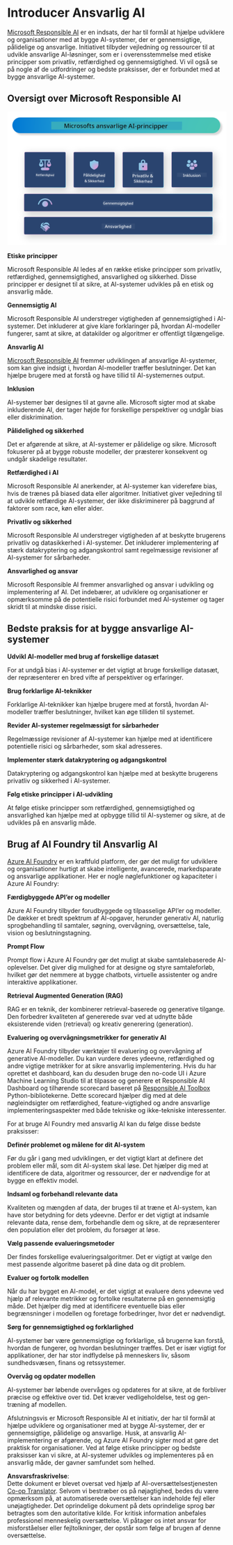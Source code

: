 <!--
CO_OP_TRANSLATOR_METADATA:
{
  "original_hash": "805b96b20152936d8f4c587d90d6e06e",
  "translation_date": "2025-07-16T22:54:06+00:00",
  "source_file": "md/01.Introduction/05/ResponsibleAI.md",
  "language_code": "da"
}
-->
# **Introducer Ansvarlig AI**

[Microsoft Responsible AI](https://www.microsoft.com/ai/responsible-ai?WT.mc_id=aiml-138114-kinfeylo) er en indsats, der har til formål at hjælpe udviklere og organisationer med at bygge AI-systemer, der er gennemsigtige, pålidelige og ansvarlige. Initiativet tilbyder vejledning og ressourcer til at udvikle ansvarlige AI-løsninger, som er i overensstemmelse med etiske principper som privatliv, retfærdighed og gennemsigtighed. Vi vil også se på nogle af de udfordringer og bedste praksisser, der er forbundet med at bygge ansvarlige AI-systemer.

## Oversigt over Microsoft Responsible AI

![RAIPrinciples](../../../../../translated_images/RAIPrinciples.bf9c9bc6ca160d336830630939a5130a22b3f9e1f633773562f83fed08a50520.da.png)

**Etiske principper**

Microsoft Responsible AI ledes af en række etiske principper som privatliv, retfærdighed, gennemsigtighed, ansvarlighed og sikkerhed. Disse principper er designet til at sikre, at AI-systemer udvikles på en etisk og ansvarlig måde.

**Gennemsigtig AI**

Microsoft Responsible AI understreger vigtigheden af gennemsigtighed i AI-systemer. Det inkluderer at give klare forklaringer på, hvordan AI-modeller fungerer, samt at sikre, at datakilder og algoritmer er offentligt tilgængelige.

**Ansvarlig AI**

[Microsoft Responsible AI](https://www.microsoft.com/ai/responsible-ai?WT.mc_id=aiml-138114-kinfeylo) fremmer udviklingen af ansvarlige AI-systemer, som kan give indsigt i, hvordan AI-modeller træffer beslutninger. Det kan hjælpe brugere med at forstå og have tillid til AI-systemernes output.

**Inklusion**

AI-systemer bør designes til at gavne alle. Microsoft sigter mod at skabe inkluderende AI, der tager højde for forskellige perspektiver og undgår bias eller diskrimination.

**Pålidelighed og sikkerhed**

Det er afgørende at sikre, at AI-systemer er pålidelige og sikre. Microsoft fokuserer på at bygge robuste modeller, der præsterer konsekvent og undgår skadelige resultater.

**Retfærdighed i AI**

Microsoft Responsible AI anerkender, at AI-systemer kan videreføre bias, hvis de trænes på biased data eller algoritmer. Initiativet giver vejledning til at udvikle retfærdige AI-systemer, der ikke diskriminerer på baggrund af faktorer som race, køn eller alder.

**Privatliv og sikkerhed**

Microsoft Responsible AI understreger vigtigheden af at beskytte brugerens privatliv og datasikkerhed i AI-systemer. Det inkluderer implementering af stærk datakryptering og adgangskontrol samt regelmæssige revisioner af AI-systemer for sårbarheder.

**Ansvarlighed og ansvar**

Microsoft Responsible AI fremmer ansvarlighed og ansvar i udvikling og implementering af AI. Det indebærer, at udviklere og organisationer er opmærksomme på de potentielle risici forbundet med AI-systemer og tager skridt til at mindske disse risici.

## Bedste praksis for at bygge ansvarlige AI-systemer

**Udvikl AI-modeller med brug af forskellige datasæt**

For at undgå bias i AI-systemer er det vigtigt at bruge forskellige datasæt, der repræsenterer en bred vifte af perspektiver og erfaringer.

**Brug forklarlige AI-teknikker**

Forklarlige AI-teknikker kan hjælpe brugere med at forstå, hvordan AI-modeller træffer beslutninger, hvilket kan øge tilliden til systemet.

**Revider AI-systemer regelmæssigt for sårbarheder**

Regelmæssige revisioner af AI-systemer kan hjælpe med at identificere potentielle risici og sårbarheder, som skal adresseres.

**Implementer stærk datakryptering og adgangskontrol**

Datakryptering og adgangskontrol kan hjælpe med at beskytte brugerens privatliv og sikkerhed i AI-systemer.

**Følg etiske principper i AI-udvikling**

At følge etiske principper som retfærdighed, gennemsigtighed og ansvarlighed kan hjælpe med at opbygge tillid til AI-systemer og sikre, at de udvikles på en ansvarlig måde.

## Brug af AI Foundry til Ansvarlig AI

[Azure AI Foundry](https://ai.azure.com?WT.mc_id=aiml-138114-kinfeylo) er en kraftfuld platform, der gør det muligt for udviklere og organisationer hurtigt at skabe intelligente, avancerede, markedsparate og ansvarlige applikationer. Her er nogle nøglefunktioner og kapaciteter i Azure AI Foundry:

**Færdigbyggede API’er og modeller**

Azure AI Foundry tilbyder forudbyggede og tilpasselige API’er og modeller. De dækker et bredt spektrum af AI-opgaver, herunder generativ AI, naturlig sprogbehandling til samtaler, søgning, overvågning, oversættelse, tale, vision og beslutningstagning.

**Prompt Flow**

Prompt flow i Azure AI Foundry gør det muligt at skabe samtalebaserede AI-oplevelser. Det giver dig mulighed for at designe og styre samtaleforløb, hvilket gør det nemmere at bygge chatbots, virtuelle assistenter og andre interaktive applikationer.

**Retrieval Augmented Generation (RAG)**

RAG er en teknik, der kombinerer retrieval-baserede og generative tilgange. Den forbedrer kvaliteten af genererede svar ved at udnytte både eksisterende viden (retrieval) og kreativ generering (generation).

**Evaluering og overvågningsmetrikker for generativ AI**

Azure AI Foundry tilbyder værktøjer til evaluering og overvågning af generative AI-modeller. Du kan vurdere deres ydeevne, retfærdighed og andre vigtige metrikker for at sikre ansvarlig implementering. Hvis du har oprettet et dashboard, kan du desuden bruge den no-code UI i Azure Machine Learning Studio til at tilpasse og generere et Responsible AI Dashboard og tilhørende scorecard baseret på [Responsible AI Toolbox](https://responsibleaitoolbox.ai/?WT.mc_id=aiml-138114-kinfeylo) Python-bibliotekerne. Dette scorecard hjælper dig med at dele nøgleindsigter om retfærdighed, feature-vigtighed og andre ansvarlige implementeringsaspekter med både tekniske og ikke-tekniske interessenter.

For at bruge AI Foundry med ansvarlig AI kan du følge disse bedste praksisser:

**Definér problemet og målene for dit AI-system**

Før du går i gang med udviklingen, er det vigtigt klart at definere det problem eller mål, som dit AI-system skal løse. Det hjælper dig med at identificere de data, algoritmer og ressourcer, der er nødvendige for at bygge en effektiv model.

**Indsaml og forbehandl relevante data**

Kvaliteten og mængden af data, der bruges til at træne et AI-system, kan have stor betydning for dets ydeevne. Derfor er det vigtigt at indsamle relevante data, rense dem, forbehandle dem og sikre, at de repræsenterer den population eller det problem, du forsøger at løse.

**Vælg passende evalueringsmetoder**

Der findes forskellige evalueringsalgoritmer. Det er vigtigt at vælge den mest passende algoritme baseret på dine data og dit problem.

**Evaluer og fortolk modellen**

Når du har bygget en AI-model, er det vigtigt at evaluere dens ydeevne ved hjælp af relevante metrikker og fortolke resultaterne på en gennemsigtig måde. Det hjælper dig med at identificere eventuelle bias eller begrænsninger i modellen og foretage forbedringer, hvor det er nødvendigt.

**Sørg for gennemsigtighed og forklarlighed**

AI-systemer bør være gennemsigtige og forklarlige, så brugerne kan forstå, hvordan de fungerer, og hvordan beslutninger træffes. Det er især vigtigt for applikationer, der har stor indflydelse på menneskers liv, såsom sundhedsvæsen, finans og retssystemer.

**Overvåg og opdater modellen**

AI-systemer bør løbende overvåges og opdateres for at sikre, at de forbliver præcise og effektive over tid. Det kræver vedligeholdelse, test og gen-træning af modellen.

Afslutningsvis er Microsoft Responsible AI et initiativ, der har til formål at hjælpe udviklere og organisationer med at bygge AI-systemer, der er gennemsigtige, pålidelige og ansvarlige. Husk, at ansvarlig AI-implementering er afgørende, og Azure AI Foundry sigter mod at gøre det praktisk for organisationer. Ved at følge etiske principper og bedste praksisser kan vi sikre, at AI-systemer udvikles og implementeres på en ansvarlig måde, der gavner samfundet som helhed.

**Ansvarsfraskrivelse**:  
Dette dokument er blevet oversat ved hjælp af AI-oversættelsestjenesten [Co-op Translator](https://github.com/Azure/co-op-translator). Selvom vi bestræber os på nøjagtighed, bedes du være opmærksom på, at automatiserede oversættelser kan indeholde fejl eller unøjagtigheder. Det oprindelige dokument på dets oprindelige sprog bør betragtes som den autoritative kilde. For kritisk information anbefales professionel menneskelig oversættelse. Vi påtager os intet ansvar for misforståelser eller fejltolkninger, der opstår som følge af brugen af denne oversættelse.